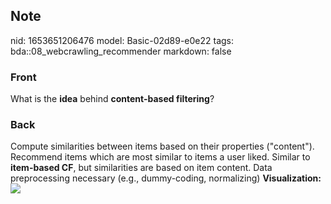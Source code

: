 ## Note
nid: 1653651206476
model: Basic-02d89-e0e22
tags: bda::08_webcrawling_recommender
markdown: false

### Front
What is the <b>idea</b> behind <b>content-based filtering</b>?

### Back
Compute similarities between items based on their properties
("content"). Recommend items which are most similar to items a user
liked. Similar to <b>item-based CF</b>, but similarities are based
on item content. Data preprocessing necessary (e.g., dummy-coding,
normalizing) <b>Visualization:</b> <img src= 
"paste-82ef8358de6d0b6dfc95e6c411b0e822ffabb0b4.jpg">
